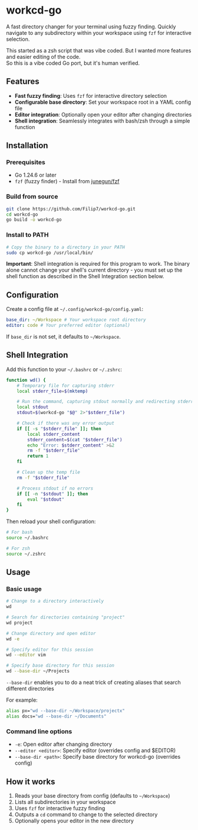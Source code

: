 # workcd-go

A fast directory changer for your terminal using fuzzy finding. Quickly navigate to any subdirectory within your workspace using `fzf` for interactive selection.

This started as a zsh script that was vibe coded. But I wanted more features and easier editing of the code.  
So this is a vibe coded Go port, but it's human verified.

## Features

- **Fast fuzzy finding**: Uses `fzf` for interactive directory selection
- **Configurable base directory**: Set your workspace root in a YAML config file
- **Editor integration**: Optionally open your editor after changing directories
- **Shell integration**: Seamlessly integrates with bash/zsh through a simple function

## Installation

### Prerequisites

- Go 1.24.6 or later
- `fzf` (fuzzy finder) - Install from [junegun/fzf](https://github.com/junegunn/fzf)

### Build from source

```bash
git clone https://github.com/Filip7/workcd-go.git
cd workcd-go
go build -o workcd-go
```

### Install to PATH

```bash
# Copy the binary to a directory in your PATH
sudo cp workcd-go /usr/local/bin/
```

**Important**: Shell integration is required for this program to work. The binary alone cannot change your shell's current directory - you must set up the shell function as described in the Shell Integration section below.

## Configuration

Create a config file at `~/.config/workcd-go/config.yaml`:

```yaml
base_dir: ~/Workspace # Your workspace root directory
editor: code # Your preferred editor (optional)
```

If `base_dir` is not set, it defaults to `~/Workspace`.

## Shell Integration

Add this function to your `~/.bashrc` or `~/.zshrc`:

```bash
function wd() {
    # Temporary file for capturing stderr
    local stderr_file=$(mktemp)

    # Run the command, capturing stdout normally and redirecting stderr to the temp file
    local stdout
    stdout=$(workcd-go "$@" 2>"$stderr_file")

    # Check if there was any error output
    if [[ -s "$stderr_file" ]]; then
        local stderr_content
        stderr_content=$(cat "$stderr_file")
        echo "Error: $stderr_content" >&2
        rm -f "$stderr_file"
        return 1
    fi

    # Clean up the temp file
    rm -f "$stderr_file"

    # Process stdout if no errors
    if [[ -n "$stdout" ]]; then
        eval "$stdout"
    fi
}
```

Then reload your shell configuration:

```bash
# For bash
source ~/.bashrc

# For zsh
source ~/.zshrc
```

## Usage

### Basic usage

```bash
# Change to a directory interactively
wd

# Search for directories containing "project"
wd project

# Change directory and open editor
wd -e

# Specify editor for this session
wd --editor vim

# Specify base directory for this session
wd --base-dir ~/Projects
```

`--base-dir` enables you to do a neat trick of creating aliases that search different directories

For example:

```bash
alias px="wd --base-dir ~/Workspace/projectx"
alias docs="wd --base-dir ~/Documents"
```

### Command line options

- `-e`: Open editor after changing directory
- `--editor <editor>`: Specify editor (overrides config and $EDITOR)
- `--base-dir <path>`: Specify base directory for workcd-go (overrides config)

## How it works

1. Reads your base directory from config (defaults to `~/Workspace`)
2. Lists all subdirectories in your workspace
3. Uses `fzf` for interactive fuzzy finding
4. Outputs a `cd` command to change to the selected directory
5. Optionally opens your editor in the new directory
